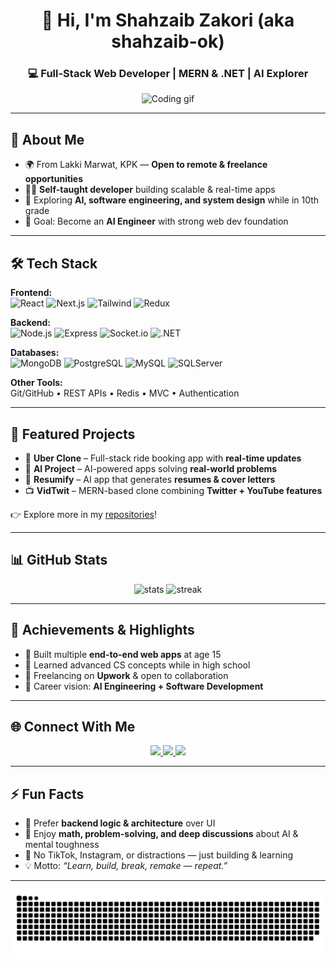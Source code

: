 <!-- Profile Header -->
<h1 align="center">👋 Hi, I'm Shahzaib Zakori (aka shahzaib-ok)</h1>
<h3 align="center">💻 Full-Stack Web Developer | MERN & .NET | AI Explorer</h3>

<p align="center">
  <img src="https://media.giphy.com/media/qgQUggAC3Pfv687qPC/giphy.gif" width="400" alt="Coding gif"/>
</p>

---

## 🚀 About Me
- 🌍 From Lakki Marwat, KPK — **Open to remote & freelance opportunities**  
- 🧑‍💻 **Self-taught developer** building scalable & real-time apps  
- 🔬 Exploring **AI, software engineering, and system design** while in 10th grade  
- 🎯 Goal: Become an **AI Engineer** with strong web dev foundation  

---

## 🛠️ Tech Stack

**Frontend:**  
![React](https://img.shields.io/badge/React-61DAFB?style=for-the-badge&logo=react&logoColor=black)
![Next.js](https://img.shields.io/badge/Next.js-000000?style=for-the-badge&logo=next.js&logoColor=white)
![Tailwind](https://img.shields.io/badge/Tailwind_CSS-38B2AC?style=for-the-badge&logo=tailwind-css&logoColor=white)
![Redux](https://img.shields.io/badge/Redux-764ABC?style=for-the-badge&logo=redux&logoColor=white)

**Backend:**  
![Node.js](https://img.shields.io/badge/Node.js-43853D?style=for-the-badge&logo=node.js&logoColor=white)
![Express](https://img.shields.io/badge/Express.js-404D59?style=for-the-badge&logo=express&logoColor=white)
![Socket.io](https://img.shields.io/badge/Socket.io-010101?style=for-the-badge&logo=socketdotio&logoColor=white)
![.NET](https://img.shields.io/badge/.NET-512BD4?style=for-the-badge&logo=dotnet&logoColor=white)

**Databases:**  
![MongoDB](https://img.shields.io/badge/MongoDB-4EA94B?style=for-the-badge&logo=mongodb&logoColor=white)
![PostgreSQL](https://img.shields.io/badge/PostgreSQL-316192?style=for-the-badge&logo=postgresql&logoColor=white)
![MySQL](https://img.shields.io/badge/MySQL-005C84?style=for-the-badge&logo=mysql&logoColor=white)
![SQLServer](https://img.shields.io/badge/SQL_Server-CC2927?style=for-the-badge&logo=microsoft-sql-server&logoColor=white)

**Other Tools:**  
Git/GitHub • REST APIs • Redis • MVC • Authentication  

---

## 🌟 Featured Projects

- 🚖 **Uber Clone** – Full-stack ride booking app with **real-time updates**  
- 🤖 **AI Project** – AI-powered apps solving **real-world problems**  
- 📝 **Resumify** – AI app that generates **resumes & cover letters**  
- 📺 **VidTwit** – MERN-based clone combining **Twitter + YouTube features**  

👉 Explore more in my [repositories](https://github.com/shahzaib-ok?tab=repositories)!  

---

## 📊 GitHub Stats

<p align="center">
  <img src="https://github-readme-stats.vercel.app/api?username=shahzaib-ok&show_icons=true&theme=radical" alt="stats" height="160"/>
  <img src="https://github-readme-streak-stats.herokuapp.com/?user=shahzaib-ok&theme=radical" alt="streak" height="160"/>
</p>

---

## 🏅 Achievements & Highlights
- 🚀 Built multiple **end-to-end web apps** at age 15  
- 🔬 Learned advanced CS concepts while in high school  
- 🤝 Freelancing on **Upwork** & open to collaboration  
- 🎯 Career vision: **AI Engineering + Software Development**  

---

## 🌐 Connect With Me
<p align="center">
  <a href="https://www.linkedin.com/in/shahzaib-zakori-59069128b">
    <img src="https://img.shields.io/badge/LinkedIn-blue?style=for-the-badge&logo=linkedin" />
  </a>
  <a href="https://www.upwork.com/freelancers/~0157eb33d87f24226">
    <img src="https://img.shields.io/badge/Upwork-success?style=for-the-badge&logo=upwork" />
  </a>
  <a href="mailto:your-email@example.com">
    <img src="https://img.shields.io/badge/Email-D14836?style=for-the-badge&logo=gmail&logoColor=white" />
  </a>
</p>

---

## ⚡ Fun Facts
- 🖤 Prefer **backend logic & architecture** over UI  
- 📐 Enjoy **math, problem-solving, and deep discussions** about AI & mental toughness  
- 🚫 No TikTok, Instagram, or distractions — just building & learning  
- 💡 Motto: *“Learn, build, break, remake — repeat.”*  

---

<p align="center">
  <img src="https://raw.githubusercontent.com/Platane/snk/output/github-contribution-grid-snake.svg" alt="snake animation" />
</p>
